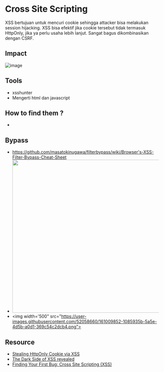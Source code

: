 # Cross Site Scripting
XSS bertujuan untuk mencuri cookie sehingga attacker bisa melakukan session hijacking. XSS bisa efektif jika cookie tersebut tidak termasuk HttpOnly, jika ya perlu usaha lebih lanjut. Sangat bagus dikombinasikan dengan CSRF.

## Impact
![image](https://user-images.githubusercontent.com/52058660/127166129-9b157a5d-66bb-41b6-ad9a-005287e4bbeb.png)


## Tools
  - xsshunter
  - Mengerti html dan javascript

## How to find them ?
  - 

## Bypass
  - https://github.com/masatokinugawa/filterbypass/wiki/Browser's-XSS-Filter-Bypass-Cheat-Sheet
  - <img width="500" src="https://user-images.githubusercontent.com/52058660/161007476-e5215d5e-1853-4628-a8c3-976857b30e4c.png">
  - <img width='500" src="https://user-images.githubusercontent.com/52058660/161009852-1085935b-5a5e-4d5b-a0d1-369c54c2dcb4.png">


  
## Resource
  - [Stealing HttpOnly Cookie via XSS](https://medium.com/@yassergersy/xss-to-session-hijack-6039e11e6a81)
  - [The Dark Side of XSS revealed](https://blog.yeswehack.com/best-practices/the-dark-side-of-xss-revealed/)
  - [Finding Your First Bug: Cross Site Scripting (XSS)](https://www.youtube.com/watch?v=IWbmP0Z-yQg)
